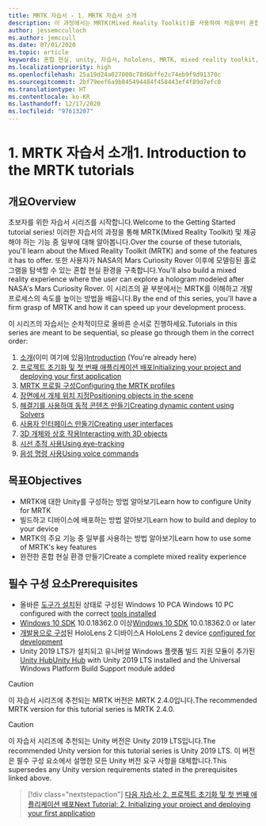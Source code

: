 ```yaml
---
title: MRTK 자습서 - 1. MRTK 자습서 소개
description: 이 과정에서는 MRTK(Mixed Reality Toolkit)를 사용하여 처음부터 혼합 현실 애플리케이션을 만드는 방법을 보여줍니다.
author: jessemcculloch
ms.author: jemccull
ms.date: 07/01/2020
ms.topic: article
keywords: 혼합 현실, unity, 자습서, hololens, MRTK, mixed reality toolkit, solvers, 시선 추적, 음성 명령
ms.localizationpriority: high
ms.openlocfilehash: 25a19d24a027000c78d6bffe2c74eb9f9d91370c
ms.sourcegitcommit: 2bf79eef6a9b845494484f458443ef4f89d7efc0
ms.translationtype: HT
ms.contentlocale: ko-KR
ms.lasthandoff: 12/17/2020
ms.locfileid: "97613207"
---
```

# <a name="1-introduction-to-the-mrtk-tutorials"></a><span data-ttu-id="dcabb-105">1. MRTK 자습서 소개</span><span class="sxs-lookup"><span data-stu-id="dcabb-105">1. Introduction to the MRTK tutorials</span></span>

## <a name="overview"></a><span data-ttu-id="dcabb-106">개요</span><span class="sxs-lookup"><span data-stu-id="dcabb-106">Overview</span></span>

<span data-ttu-id="dcabb-107">초보자를 위한 자습서 시리즈를 시작합니다.</span><span class="sxs-lookup"><span data-stu-id="dcabb-107">Welcome to the Getting Started tutorial series!</span></span> <span data-ttu-id="dcabb-108">이러한 자습서의 과정을 통해 MRTK(Mixed Reality Toolkit) 및 제공해야 하는 기능 중 일부에 대해 알아봅니다.</span><span class="sxs-lookup"><span data-stu-id="dcabb-108">Over the course of these tutorials, you'll learn about the Mixed Reality Toolkit (MRTK) and some of the features it has to offer.</span></span> <span data-ttu-id="dcabb-109">또한 사용자가 NASA의 Mars Curiosity Rover 이후에 모델링된 홀로그램을 탐색할 수 있는 혼합 현실 환경을 구축합니다.</span><span class="sxs-lookup"><span data-stu-id="dcabb-109">You'll also build a mixed reality experience where the user can explore a hologram modeled after NASA's Mars Curiosity Rover.</span></span> <span data-ttu-id="dcabb-110">이 시리즈의 끝 부분에서는 MRTK를 이해하고 개발 프로세스의 속도를 높이는 방법을 배웁니다.</span><span class="sxs-lookup"><span data-stu-id="dcabb-110">By the end of this series, you'll have a firm grasp of MRTK and how it can speed up your development process.</span></span>

<span data-ttu-id="dcabb-111">이 시리즈의 자습서는 순차적이므로 올바른 순서로 진행하세요.</span><span class="sxs-lookup"><span data-stu-id="dcabb-111">Tutorials in this series are meant to be sequential, so please go through them in the correct order:</span></span>

1. <span data-ttu-id="dcabb-112">[소개](mr-learning-base-01.md)(이미 여기에 있음)</span><span class="sxs-lookup"><span data-stu-id="dcabb-112">[Introduction](mr-learning-base-01.md) (You're already here)</span></span>
2. [<span data-ttu-id="dcabb-113">프로젝트 초기화 및 첫 번째 애플리케이션 배포</span><span class="sxs-lookup"><span data-stu-id="dcabb-113">Initializing your project and deploying your first application</span></span>](mr-learning-base-02.md)
3. [<span data-ttu-id="dcabb-114">MRTK 프로필 구성</span><span class="sxs-lookup"><span data-stu-id="dcabb-114">Configuring the MRTK profiles</span></span>](mr-learning-base-03.md)
4. [<span data-ttu-id="dcabb-115">장면에서 개체 위치 지정</span><span class="sxs-lookup"><span data-stu-id="dcabb-115">Positioning objects in the scene</span></span>](mr-learning-base-04.md)
5. [<span data-ttu-id="dcabb-116">해결기를 사용하여 동적 콘텐츠 만들기</span><span class="sxs-lookup"><span data-stu-id="dcabb-116">Creating dynamic content using Solvers</span></span>](mr-learning-base-05.md)
6. [<span data-ttu-id="dcabb-117">사용자 인터페이스 만들기</span><span class="sxs-lookup"><span data-stu-id="dcabb-117">Creating user interfaces</span></span>](mr-learning-base-06.md)
7. [<span data-ttu-id="dcabb-118">3D 개체와 상호 작용</span><span class="sxs-lookup"><span data-stu-id="dcabb-118">Interacting with 3D objects</span></span>](mr-learning-base-07.md)
8. [<span data-ttu-id="dcabb-119">시선 추적 사용</span><span class="sxs-lookup"><span data-stu-id="dcabb-119">Using eye-tracking</span></span>](mr-learning-base-08.md)
9. [<span data-ttu-id="dcabb-120">음성 명령 사용</span><span class="sxs-lookup"><span data-stu-id="dcabb-120">Using voice commands</span></span>](mr-learning-base-09.md)

## <a name="objectives"></a><span data-ttu-id="dcabb-121">목표</span><span class="sxs-lookup"><span data-stu-id="dcabb-121">Objectives</span></span>

* <span data-ttu-id="dcabb-122">MRTK에 대한 Unity를 구성하는 방법 알아보기</span><span class="sxs-lookup"><span data-stu-id="dcabb-122">Learn how to configure Unity for MRTK</span></span>
* <span data-ttu-id="dcabb-123">빌드하고 디바이스에 배포하는 방법 알아보기</span><span class="sxs-lookup"><span data-stu-id="dcabb-123">Learn how to build and deploy to your device</span></span>
* <span data-ttu-id="dcabb-124">MRTK의 주요 기능 중 일부를 사용하는 방법 알아보기</span><span class="sxs-lookup"><span data-stu-id="dcabb-124">Learn how to use some of MRTK's key features</span></span>
* <span data-ttu-id="dcabb-125">완전한 혼합 현실 환경 만들기</span><span class="sxs-lookup"><span data-stu-id="dcabb-125">Create a complete mixed reality experience</span></span>

## <a name="prerequisites"></a><span data-ttu-id="dcabb-126">필수 구성 요소</span><span class="sxs-lookup"><span data-stu-id="dcabb-126">Prerequisites</span></span>

* <span data-ttu-id="dcabb-127">올바른 [도구가 설치](../../install-the-tools.md)된 상태로 구성된 Windows 10 PC</span><span class="sxs-lookup"><span data-stu-id="dcabb-127">A Windows 10 PC configured with the correct [tools installed](../../install-the-tools.md)</span></span>
* <span data-ttu-id="dcabb-128">[Windows 10 SDK](https://developer.microsoft.com/windows/downloads/windows-10-sdk/) 10.0.18362.0 이상</span><span class="sxs-lookup"><span data-stu-id="dcabb-128">[Windows 10 SDK](https://developer.microsoft.com/windows/downloads/windows-10-sdk/) 10.0.18362.0 or later</span></span>
* <span data-ttu-id="dcabb-129">[개발용으로 구성](../../platform-capabilities-and-apis/using-visual-studio.md#enabling-developer-mode)된 HoloLens 2 디바이스</span><span class="sxs-lookup"><span data-stu-id="dcabb-129">A HoloLens 2 device [configured for development](../../platform-capabilities-and-apis/using-visual-studio.md#enabling-developer-mode)</span></span>
* <span data-ttu-id="dcabb-130">Unity 2019 LTS가 설치되고 유니버설 Windows 플랫폼 빌드 지원 모듈이 추가된 <a href="https://docs.unity3d.com/Manual/GettingStartedInstallingHub.html" target="_blank">Unity Hub</a></span><span class="sxs-lookup"><span data-stu-id="dcabb-130"><a href="https://docs.unity3d.com/Manual/GettingStartedInstallingHub.html" target="_blank">Unity Hub</a> with Unity 2019 LTS installed and the Universal Windows Platform Build Support module added</span></span>

> [!CAUTION]
> <span data-ttu-id="dcabb-131">이 자습서 시리즈에 추천되는 MRTK 버전은 MRTK 2.4.0입니다.</span><span class="sxs-lookup"><span data-stu-id="dcabb-131">The recommended MRTK version for this tutorial series is MRTK 2.4.0.</span></span>

> [!CAUTION]
> <span data-ttu-id="dcabb-132">이 자습서 시리즈에 추천되는 Unity 버전은 Unity 2019 LTS입니다.</span><span class="sxs-lookup"><span data-stu-id="dcabb-132">The recommended Unity version for this tutorial series is Unity 2019 LTS.</span></span> <span data-ttu-id="dcabb-133">이 버전은 필수 구성 요소에서 설명한 모든 Unity 버전 요구 사항을 대체합니다.</span><span class="sxs-lookup"><span data-stu-id="dcabb-133">This supersedes any Unity version requirements stated in the prerequisites linked above.</span></span>

> [!div class="nextstepaction"]
> [<span data-ttu-id="dcabb-134">다음 자습서: 2. 프로젝트 초기화 및 첫 번째 애플리케이션 배포</span><span class="sxs-lookup"><span data-stu-id="dcabb-134">Next Tutorial: 2. Initializing your project and deploying your first application</span></span>](mr-learning-base-02.md)

